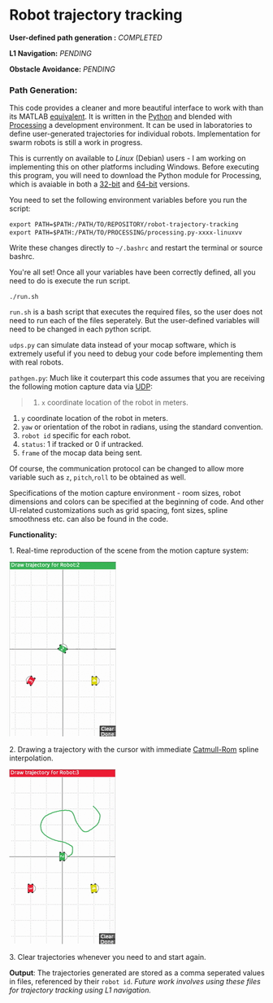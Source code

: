 # Robot trajectory tracking

**User-defined path generation :** *COMPLETED*

**L1 Navigation:** *PENDING*

**Obstacle Avoidance:** *PENDING*

### Path Generation:
This code provides a cleaner and more beautiful interface to work with than its MATLAB [equivalent](https://github.com/arunlakshmanan/path-generation). It is written in the [Python](http://py.processing.org/) and blended with [Processing](https://processing.org/) a development environment. It can be used in laboratories to define user-generated trajectories for individual robots. Implementation for swarm robots is still a work in progress.

This is currently on available to *Linux* (Debian) users - I am working on implementing this on other platforms including Windows. Before executing this program, you will need to download the Python module for Processing, which is avaiable in both a [32-bit](http://py.processing.org/processing.py-0202-linux32.tgz) and [64-bit](http://py.processing.org/processing.py-0202-linux64.tgz) versions.

You need to set the following environment variables before you run the script:
```
export PATH=$PATH:/PATH/TO/REPOSITORY/robot-trajectory-tracking
export PATH=$PATH:/PATH/TO/PROCESSING/processing.py-xxxx-linuxvv
```

Write these changes directly to `~/.bashrc` and restart the terminal or source bashrc.

You're all set! Once all your variables have been correctly defined, all you need to do is execute the run script.
```
./run.sh
```
`run.sh` is a bash script that executes the required files, so the user does not need to run each of the files seperately. But the user-defined variables will need to be changed in each python script.

`udps.py` can simulate data instead of your mocap software, which is extremely useful if you need to debug your code before implementing them with real robots.

`pathgen.py`:
Much like it couterpart this code assumes that you are receiving the following motion capture data via [UDP](https://wiki.python.org/moin/UdpCommunication#UDP_Communication):
>1. `x` coordinate location of the robot in meters.
1. `y` coordinate location of the robot in meters.
1. `yaw` or orientation of the robot in radians, using the standard convention.
1. `robot id` specific for each robot.
1. `status`: 1 if tracked or 0 if untracked.
1. `frame` of the mocap data being sent.

Of course, the communication protocol can be changed to allow more variable such as `z`, `pitch`,`roll` to be obtained as well.

Specifications of the motion capture environment - room sizes, robot dimensions and colors can be specified at the beginning of code. And other UI-related customizations such as grid spacing, font sizes, spline smoothness etc. can also be found in the code.

**Functionality:**

1\. Real-time reproduction of the scene from the motion capture system:

![Real-time](ReadMeVids/realtime.gif)

2\. Drawing a trajectory with the cursor with immediate [Catmull-Rom](https://en.wikipedia.org/wiki/Cubic_Hermite_spline#Catmull.E2.80.93Rom_spline) spline interpolation.

![Trajectory-drawing](ReadMeVids/drawtraj.gif)

3\. Clear trajectories whenever you need to and start again.

**Output**: The trajectories generated are stored as a comma seperated values in files, referenced by their `robot id`. *Future work involves using these files for trajectory tracking using L1 navigation.*
